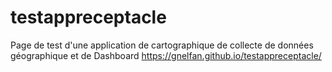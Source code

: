 # testappreceptacle
Page de test d'une application de cartographique de collecte de données géographique et de Dashboard
https://gnelfan.github.io/testappreceptacle/

